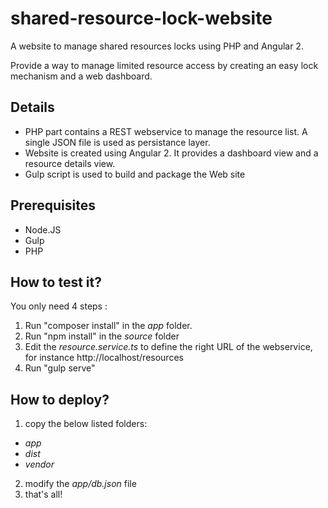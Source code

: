 # shared-resource-lock-website
A website to manage shared resources locks using PHP and Angular 2.

Provide a way to manage limited resource access by creating an easy lock mechanism and a web dashboard.

## Details

* PHP part contains a REST webservice to manage the resource list. A single JSON file is used as persistance layer.
* Website is created using Angular 2. It provides a dashboard view and a resource details view.
* Gulp script is used to build and package the Web site 

## Prerequisites
* Node.JS
* Gulp
* PHP


## How to test it?

You only need 4 steps :

1. Run "composer install" in the _app_ folder.
2. Run "npm install" in the _source_ folder
3. Edit the _resource.service.ts_ to define the right URL of the webservice, for instance http://localhost/resources
4. Run "gulp serve"

## How to deploy?
1. copy the below listed folders:
 * _app_
 * _dist_
 * _vendor_
2. modify the _app/db.json_ file
3. that's all!

